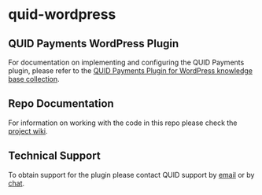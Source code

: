 # quid-wordpress

## QUID Payments WordPress Plugin

For documentation on implementing and configuring the QUID Payments plugin, please refer to the [QUID Payments Plugin for WordPress knowledge base collection](https://how.quid.works/en/collections/1780630-quid-wordpress-plugin).

## Repo Documentation

For information on working with the code in this repo please check the [project wiki](https://github.com/quidworks/quid-wordpress/wiki).

## Technical Support

To obtain support for the plugin please contact QUID support by [email](mailto:support@quid.works) or by [chat](https://quid.works).
